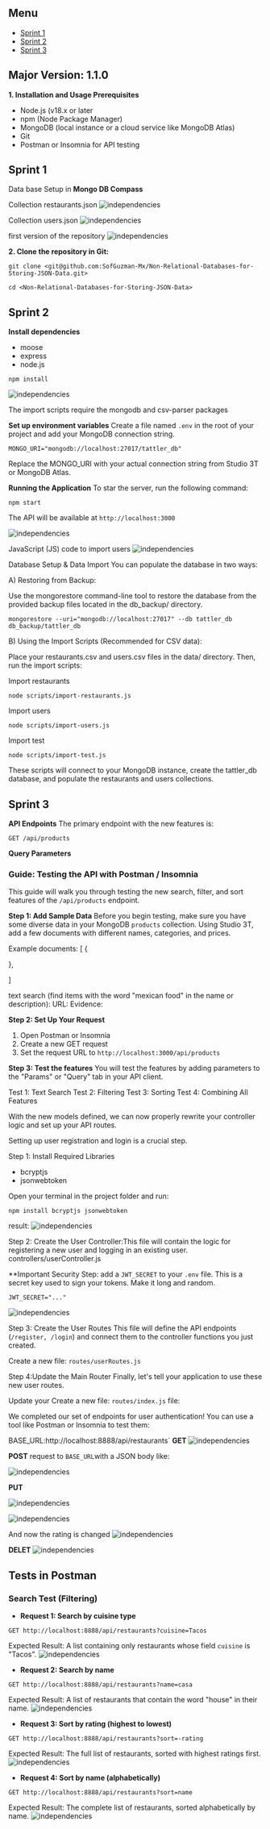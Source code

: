 ## Menu
- [Sprint 1](#sprint-1)
- [Sprint 2](#sprint-2)
- [Sprint 3](#sprint-3)

## Major Version: 1.1.0
**1. Installation and Usage Prerequisites**

- Node.js (v18.x or later
- npm (Node Package Manager)
- MongoDB (local instance or a cloud service like MongoDB Atlas)
- Git
- Postman or Insomnia for API testing

## Sprint 1

Data base Setup in **Mongo DB Compass**

Collection restaurants.json
![independencies](./images/Tattle_collection%20restaurants.png)

Collection  users.json
![independencies](./images/Tattle_collection%20users.png)<br/>

first version of the repository 
![independencies](./images/push1_%20GitHub.png)

**2. Clone the repository in Git:**
````
git clone <git@github.com:SofGuzman-Mx/Non-Relational-Databases-for-Storing-JSON-Data.git>
````
````
cd <Non-Relational-Databases-for-Storing-JSON-Data>
````
## Sprint 2
**Install dependencies**
- moose
- express
- node.js
````
npm install
````
![independencies](./images/independencies.png)

The import scripts require the mongodb and csv-parser packages

**Set up environment variables**
Create a file named `.env` in the root of your project and add your MongoDB connection string.
````
MONGO_URI="mongodb://localhost:27017/tattler_db"
````
Replace the MONGO_URI with your actual connection string from Studio 3T or MongoDB Atlas.

**Running the Application**
To star the server, run the following command:
````
npm start
````
The API will be available at `http://localhost:3000`

![independencies](./images/connection.js.png)

JavaScript (JS) code to import users
![independencies](./images/JavaScript%20(JS)%20code%20to%20import%20users.png)

Database Setup & Data Import
You can populate the database in two ways:

A) Restoring from Backup:

Use the mongorestore command-line tool to restore the database from the provided backup files located in the db_backup/ directory.
````
mongorestore --uri="mongodb://localhost:27017" --db tattler_db db_backup/tattler_db
````
B) Using the Import Scripts (Recommended for CSV data):

Place your restaurants.csv and users.csv files in the data/ directory. Then, run the import scripts:

Import restaurants
````
node scripts/import-restaurants.js
````

Import users
````
node scripts/import-users.js
````

Import test
````
node scripts/import-test.js
````
These scripts will connect to your MongoDB instance, create the tattler_db database, and populate the restaurants and users collections.

## Sprint 3
**API Endpoints**
The primary endpoint with the new features is:<br/>

`GET /api/products`

**Query Parameters**
### Guide: Testing the API with Postman / Insomnia
This guide will walk you through testing the new search, filter, and sort features of the `/api/products` endpoint.

**Step 1: Add Sample Data**
Before you begin testing, make sure you have some diverse data in your MongoDB `products` collection. Using Studio 3T, add a few documents with different names, categories, and prices.

Example documents:
[
    {

},

]

text search (find items with the word "mexican food" in the name or description):
URL:
Evidence:


**Step 2: Set Up Your Request**
1. Open Postman or Insomnia
2. Create a new GET request
3. Set the request URL to `http://localhost:3000/api/products`

**Step 3: Test the features**
You will test the features by adding parameters to the "Params" or "Query" tab in your API client.

Test 1: Text Search
Test 2: Filtering
Test 3: Sorting
Test 4: Combining All Features

With the new models defined, we can now properly rewrite your controller logic and set up your API routes.

Setting up user registration and login is a crucial step. 


Step 1: Install Required Libraries
- bcryptjs 
- jsonwebtoken<br/>

Open your terminal in the project folder and run:
````
npm install bcryptjs jsonwebtoken
````
result:
![independencies](./images/npm%20install%20bcryptjs%20jsonwebtoken.png)

Step 2: Create the User Controller:This file will contain the logic for registering a new user and logging in an existing user.<br/>
controllers/userController.js

**Important Security Step: add a `JWT_SECRET` to your `.env` file. This is a secret key used to sign your tokens. Make it long and random.
````
JWT_SECRET="..."
````
![independencies](./images/add%20JWT_SECRET.png)

Step 3: Create the User Routes
This file will define the API endpoints (`/register, /login`) and connect them to the controller functions you just created.

Create a new file: `routes/userRoutes.js`


Step 4:Update the Main Router
Finally, let's tell your application to use these new user routes.

Update your 
Create a new file: `routes/index.js` file:

We completed our set of endpoints for user authentication! You can use a tool like Postman or Insomnia to test them:

BASE_URL:http://localhost:8888/api/restaurants`
**GET** 
![independencies](./images/GETrestaurants.png)

 **POST** request to `BASE_URL`with a JSON body like:

 ![independencies](./images/POSTrestaurants.png)
 
 **PUT**

 ![independencies](./images/PUT1.png)

 ![independencies](./images/updateRating.png)
 
 And now the rating is changed
 ![independencies](./images/PUT2.png)

**DELET**
![independencies](./images/DELETE.png)

## Tests in Postman 
### Search Test (Filtering)
- **Request 1: Search by cuisine type**
````
GET http://localhost:8888/api/restaurants?cuisine=Tacos
````
Expected Result: A list containing only restaurants whose field `cuisine` is "Tacos".
![independencies](./images/GETcuisine=Tacos.png)

- **Request 2: Search by name**
````
GET http://localhost:8888/api/restaurants?name=casa
````
Expected Result: A list of restaurants that contain the word "house" in their name.
![independencies](./images/GETname=casa.png)

- **Request 3: Sort by rating (highest to lowest)**
````
GET http://localhost:8888/api/restaurants?sort=-rating
````
Expected Result: The full list of restaurants, sorted with highest ratings first.
![independencies](./images/GETsort=Rating.png)

- **Request 4: Sort by name (alphabetically)**
````
GET http://localhost:8888/api/restaurants?sort=name
````
Expected Result: The complete list of restaurants, sorted alphabetically by name.
![independencies](./images/GETsort=name.png)
